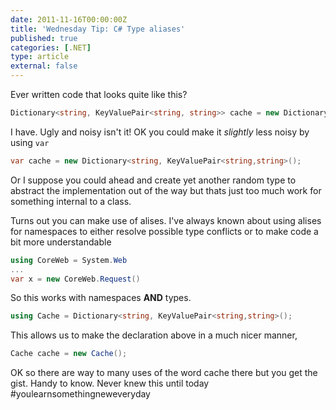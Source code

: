 ```yaml
---
date: 2011-11-16T00:00:00Z
title: 'Wednesday Tip: C# Type aliases'
published: true
categories: [.NET]
type: article
external: false
---
```

Ever written code that looks quite like this?

```csharp
Dictionary<string, KeyValuePair<string, string>> cache = new Dictionary<string, KeyValuePair<string,string>();
```

I have.  Ugly and noisy isn't it!  <!--more--> OK you could make it *slightly* less noisy by using `var`

```csharp
var cache = new Dictionary<string, KeyValuePair<string,string>();
```

Or I suppose you could ahead and create yet another random type to abstract the implementation out of the way but thats just too much work for something internal to a class.

Turns out you can make use of alises.  I've always known about using alises for namespaces to either resolve possible type conflicts or to make code a bit more understandable

```csharp
using CoreWeb = System.Web
...
var x = new CoreWeb.Request()
```

So this works with namespaces **AND** types.

```csharp
using Cache = Dictionary<string, KeyValuePair<string,string>();
```

This allows us to make the declaration above in a much nicer manner,

```csharp
Cache cache = new Cache();
```

OK so there are way to many uses of the word cache there but you get the gist.  Handy to know.  Never knew this until today #youlearnsomethingneweveryday